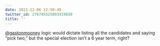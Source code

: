 ```yaml
---
date: 2012-12-06 12:50:49
twitter_id: 276745525003419650
title: ''
---
```


<!-- Tweet at https://twitter.com/statuses/276745227736317953 is either deleted or protected. -->

[@gastonmooney](https://twitter.com/gastonmooney) logic would dictate listing all the candidates and saying “pick two,” but the special election isn’t a 6 year term, right?
